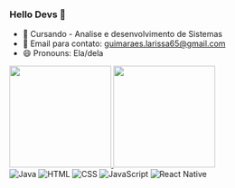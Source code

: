 ### Hello Devs 👋
- 🌱 Cursando - Analise e desenvolvimento de Sistemas
- 💬 Email para contato: guimaraes.larissa65@gmail.com
- 😄 Pronouns: Ela/dela


<div>
  <a href="https://github.com/lellis17">
    <img height="180em" src="https://github-readme-stats.vercel.app/api?username=lellis17&show_icons=true&theme=dark&include_all_commits=true&count_private=true" />
    <img height="180em" src="https://github-readme-stats.vercel.app/api/top-langs/?username=lellis17&layout=compact&langs_count=16&theme=dark" />
  </a>
</div>

<div>
  <img src="https://img.icons8.com/color/48/000000/java-coffee-cup-logo.png" alt="Java" />
  <img src="https://img.icons8.com/color/48/000000/html-5.png" alt="HTML" />
  <img src="https://img.icons8.com/color/48/000000/css3.png" alt="CSS" />
  <img src="https://img.icons8.com/color/48/000000/javascript.png" alt="JavaScript" />
  <img src="https://img.icons8.com/color/48/000000/react-native.png" alt="React Native" />
</div>





